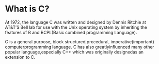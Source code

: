 # What is C?
At 1972, the language C was written and designed by Dennis Ritchie at AT&T’S Bell lab for use with the Unix operating system by inheriting the features of B and BCPL(Basic combined programming Language).

 C is a general purpose, block structured,procedural, imperative(important) computerprogramming language. C has also greatlyinfluenced many other popular language,especially C++ which was originally designedas an extension to C.
